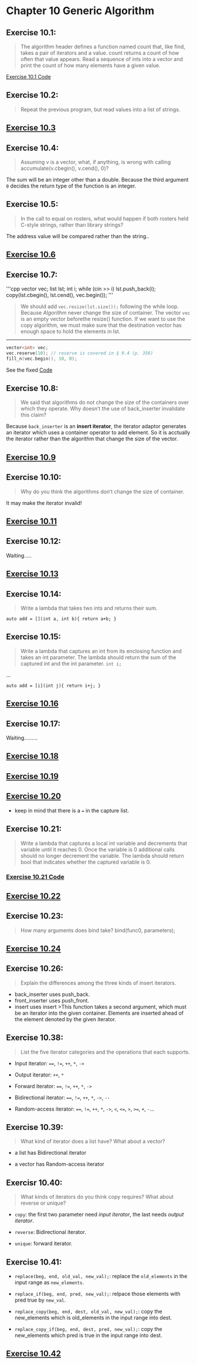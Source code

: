 # Chapter 10 Generic Algorithm

## Exercise 10.1:
>The algorithm header defines a function named count that, like find, takes a pair of iterators and a value. count returns a count of how often that value appears. Read a sequence of ints into a vector and print the count of how many elements have a given value.

[Exercise 10.1 Code](ex10_01.cpp)

## Exercise 10.2:
> Repeat the previous program, but read values into a list of strings.

## [Exercise 10.3](ex10_03.cpp)

## Exercise 10.4:
> Assuming v is a vector<double>, what, if anything, is wrong with calling accumulate(v.cbegin(), v.cend(), 0)?

The sum will be an integer other than a double. Because the third argument `0` decides the return type of the function is an integer.


## Exercise 10.5:
> In the call to equal on rosters, what would happen if both rosters held C-style strings, rather than library strings?

The address value will be compared rather than the string..

## [Exercise 10.6](ex10_06.cpp)

## Exercise 10.7:
'''cpp
vector<int> vec; list<int> lst; int i;
while (cin >> i)
	lst.push_back(i);
copy(lst.cbegin(), lst.cend(), vec.begin());
'''
> We should add `vec.resize(lst.size());` following the while loop. Because *Algorithm* never change the size of container. The vector `vec` is an empty vector beforethe resize() function. If we want to use the copy algorithm, we must make sure that the destination vector has enough space to hold the elements in lst.
----------------------------
```cpp
vector<int> vec;
vec.reserve(10); // reserve is covered in § 9.4 (p. 356)
fill_n(vec.begin(), 10, 0);
```

See the fixed [Code](ex10_07.cpp)

## Exercise 10.8:
> We said that algorithms do not change the size of the containers over which they operate. Why doesn’t the use of back_inserter invalidate this claim?

Because `back_inserter` is an **insert iterator**, the iterator adaptor generates an iterator which uses a container operator to add element. So it is acctually the iterator rather than the algorithm that change the size of the vector.

## [Exercise 10.9](ex10_09.cpp)


## Exercise 10.10:
> Why do you think the algorithms don’t change the size of container.

It may make the iterator invalid!

## [Exercise 10.11](ex10_11.cpp)

## Exercise 10.12:
Waiting.....

## [Exercise 10.13](ex10_13.cpp)

## Exercise 10.14:
> Write a lambda that takes two ints and returns their sum.

`auto add = [](int a, int b){ return a+b; }`

## Exercise 10.15:
> Write a lambda that captures an int from its enclosing function and takes an int parameter. The lambda should return the sum of the captured int and the int parameter.
`int i;`

...

`auto add = [i](int j){ return i+j; }`

## [Exercise 10.16](ex10_16.cpp)

## Exercise 10.17:
Waiting.........

## [Exercise 10.18](ex10_18.cpp)

## [Exercise 10.19](ex10_19.cpp)

## [Exercise 10.20](ex10_20.cpp)
- keep in mind that there is a `=` in the capture list.

## Exercise 10.21:
>Write a lambda that captures a local int variable and decrements that variable until it reaches 0. Once the variable is 0 additional calls should no longer decrement the variable. The lambda should return bool that indicates whether the captured variable is 0.
### [Exercise 10.21 Code](ex10_21.cpp)

## [Exercise 10.22](ex10_22.cpp)

## Exercise 10.23:
> How many arguments does bind take?
bind(func0, parameters);

## [Exercise 10.24](ex10_24.cpp)

## Exercise 10.26:
> Explain the differences among the three kinds of insert iterators.

- back_inserter uses push_back.
- front_inserter uses push_front.
- insert uses insert >This function takes a second argument, which must be an iterator into the given container. Elements are inserted ahead of the element denoted by the given iterator.

## Exercise 10.38:
> List the five iterator categories and the operations that each supports.
- Input iterator: `==`, `!=`, `++`, `*`, `->`

- Output iterator: `++`, `*`

- Forward iterator: `==`, `!=`, `++`, `*`, `->`

- Bidirectional iterator: `==`, `!=`, `++`, `*`, `->`, `--`

- Random-access iterator: `==`, `!=`, `++`, `*`, `->`, `<`, `<=`, `>`, `>=`, `+`, `-`...

## Exercise 10.39:
> What kind of iterator does a list have? What about a vector?

- a list has Bidirectional iterator

- a vector has Random-access iterator

## Exercisr 10.40:
> What kinds of iterators do you think copy requires? What about reverse or unique?

- `copy`: the first two parameter need *input iterator*, the last needs *output iterator*.

- `reverse`: Bidirectional iterator.

- `unique`: forward iterator.

## Exercise 10.41:

- `replace(beg, end, old_val, new_val);`: replace the `old_elements` in the input range as `new_elements`.

- `replace_if(beg, end, pred, new_val);`: relpace those elements with pred true by `new_val`.

- `replace_copy(beg, end, dest, old_val, new_val);`: copy the new_elements which is old_elements in the input range into dest.

- `replace_copy_if(beg, end, dest, pred, new_val);`: copy the new_elements which pred is true in the input range into dest.

## [Exercise 10.42](ex10_42.cpp)
